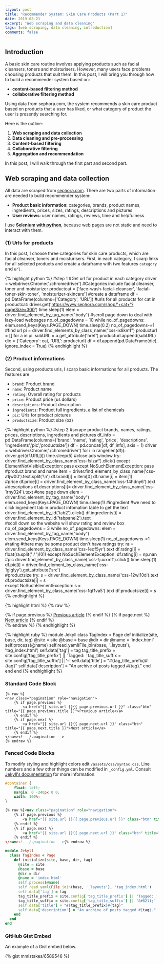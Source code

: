 ```yaml
---
layout: post
title: "Recommender System: Skin Care Products (Part 1)"
date: 2019-08-21
excerpt: "Web scraping and data cleaning"
tags: [web scraping, data cleaning, introduction]
comments: false
---
```


## Introduction
A basic skin care routine involves applying products such as facial cleansers, toners and moisturisers. However, many users face problems choosing products that suit them. 
In this post, I will bring you through how to build a recommender system based on:
* **content-based filtering method**
* **collaborative filtering method**

Using data from sephora.com, the system recommends a skin care product based on products that a user has liked, or what category of product the user is presently searching for.


Here is the outline: 
1. **Web scraping and data collection**
2. **Data cleaning and pre-processing**
3. **Content-based filtering**
4. **Collaborative filtering**
5. **Aggregation and recommendation**

In this post, I will walk through the first part and second part.



## Web scraping and data collection
All data are scraped from [sephora.com](). There are two parts of information are needed to build recommender system:

* **Product basic information**: categories, brands, product names, ingredients, prices, sizes, ratings, descriptions and pictures
* **User reviews**: user names, ratings, reviews, time and helpfulness

I use [**Selenium with python**](https://selenium-python.readthedocs.io/), because web pages are not static and need to interact with them.

### (1) Urls for products
In this post, I choose three categories for skin care products, which are facial cleanser, toners and moisturisers. First, in each category, 
I scarp links for all selected products and create a dataframe with two features `category` and `url`.

{% highlight python %}
#step 1 
#Get url for product in each category
driver = webdriver.Chrome('./chromedriver')
#Categories include facial cleanser, toner and moisturizer
productcat = ['face-wash-facial-cleanser', 'facial-toner-skin-toner', 'moisturizer-skincare']
#create a dataframe
df = pd.DataFrame(columns=['Category', 'URL'])
#urls for all products
for cat in productcat:
    driver.get('https://www.sephora.com/shop/'+cat+'?pageSize=300')
    time.sleep(1)
    elem = driver.find_element_by_tag_name("body")
    #scroll page down to deal with lazy-load webpages
    no_of_pagedowns = 10
    while no_of_pagedowns:
        elem.send_keys(Keys.PAGE_DOWN)
        time.sleep(0.2)
        no_of_pagedowns-=1
    #find url
    pi = driver.find_elements_by_class_name("css-ix8km1")
    producturl = []
    for a in pi:
        subURL = a.get_attribute('href')
        producturl.append(subURL)    
    dic = {'Category': cat, 'URL': producturl}
    df = df.append(pd.DataFrame(dic), ignore_index = True)
{% endhighlight %}

### (2) Product informations
Second, using products urls, I scarp basic informations for all products. The features are 
* `brand`: Product brand 
* `name`: Product name
* `rating`: Overall rating for products
* `price`: Product price (us dollars) 
* `descriptions`: Product description
* `ingredients`: Product full ingredients, a list of chemicals 
* `pic`: Urls for product pictures 
* `productsize`: Product size (oz)


{% highlight python %}
#step 2
#scrape product brands, names, ratings, prices, descriptions, ingredients and pictures
df_info = pd.DataFrame(columns=['brand', 'name', 'rating', 'price',
                                'descriptions', 'ingredients','pic','productsize'])
df = pd.concat([df, df_info], axis = 1)
driver = webdriver.Chrome('./chromedriver')
for i in range(len(df)):
    driver.get(df.URL[i])
    time.sleep(5)
    #close ads window
    try:
        driver.find_element_by_class_name('css-fslzaf').click()
    except ElementNotVisibleException:
        pass
    except NoSuchElementException:
        pass
    #product brand and name
    item = driver.find_element_by_class_name('css-a1jw00').text.split('\n')
    df.brand[i] = item[0]
    df.name[i] = item[1]    
    #price
    df.price[i] = driver.find_element_by_class_name('css-14hdny6').text
    #descriptions
    df.descriptions[i]= driver.find_element_by_class_name('css-1rny024').text
    #one page down
    elem = driver.find_element_by_tag_name("body")
    elem.send_keys(Keys.PAGE_DOWN)
    time.sleep(1)
    #ingredient
    #we need to click ingredient tab in product infomation table to get the text
    driver.find_element_by_id('tab2').click()
    df.ingredients[i] = driver.find_element_by_id('tabpanel2').text    
    #scoll down so the website will show rating and review box
    no_of_pagedowns = 3
    while no_of_pagedowns:
        elem = driver.find_element_by_tag_name("body")
        elem.send_keys(Keys.PAGE_DOWN)
        time.sleep(1)
        no_of_pagedowns-=1    
    #rating 
    #there may be some product don't have ratings 
    try:
        ra = driver.find_element_by_class_name('css-1eqf5yr').text
        df.rating[i] = float(ra.split(' / ')[0])
    except NoSuchElementException:
        df.rating[i] = np.nan    
    #pic
    driver.find_element_by_class_name('css-1juuxmf').click()
    time.sleep(1)
    df.pic[i] = driver.find_element_by_class_name('css-1glglyy').get_attribute('src')   
    #productsize
    try:
        s = driver.find_element_by_class_name('css-12wl10d').text
        df.productsize[i] = s    
    except NoSuchElementException:
        s = driver.find_element_by_class_name('css-1qf1va5').text
        df.productsize[i] = s
{% endhighlight %}









{% highlight html %}
{% raw %}
<nav class="pagination" role="navigation">
    {% if page.previous %}
        <a href="{{ site.url }}{{ page.previous.url }}" class="btn" title="{{ page.previous.title }}">Previous article</a>
    {% endif %}
    {% if page.next %}
        <a href="{{ site.url }}{{ page.next.url }}" class="btn" title="{{ page.next.title }}">Next article</a>
    {% endif %}
</nav><!-- /.pagination -->
{% endraw %}
{% endhighlight %}

{% highlight ruby %}
module Jekyll
  class TagIndex < Page
    def initialize(site, base, dir, tag)
      @site = site
      @base = base
      @dir = dir
      @name = 'index.html'
      self.process(@name)
      self.read_yaml(File.join(base, '_layouts'), 'tag_index.html')
      self.data['tag'] = tag
      tag_title_prefix = site.config['tag_title_prefix'] || 'Tagged: '
      tag_title_suffix = site.config['tag_title_suffix'] || '&#8211;'
      self.data['title'] = "#{tag_title_prefix}#{tag}"
      self.data['description'] = "An archive of posts tagged #{tag}."
    end
  end
end
{% endhighlight %}


### Standard Code Block

    {% raw %}
    <nav class="pagination" role="navigation">
        {% if page.previous %}
            <a href="{{ site.url }}{{ page.previous.url }}" class="btn" title="{{ page.previous.title }}">Previous article</a>
        {% endif %}
        {% if page.next %}
            <a href="{{ site.url }}{{ page.next.url }}" class="btn" title="{{ page.next.title }}">Next article</a>
        {% endif %}
    </nav><!-- /.pagination -->
    {% endraw %}


### Fenced Code Blocks

To modify styling and highlight colors edit `/assets/css/syntax.css`. Line numbers and a few other things can be modified in `_config.yml`. Consult [Jekyll's documentation](http://jekyllrb.com/docs/configuration/) for more information.

~~~ css
#container {
    float: left;
    margin: 0 -240px 0 0;
    width: 100%;
}
~~~

~~~ html
{% raw %}<nav class="pagination" role="navigation">
    {% if page.previous %}
        <a href="{{ site.url }}{{ page.previous.url }}" class="btn" title="{{ page.previous.title }}">Previous article</a>
    {% endif %}
    {% if page.next %}
        <a href="{{ site.url }}{{ page.next.url }}" class="btn" title="{{ page.next.title }}">Next article</a>
    {% endif %}
</nav><!-- /.pagination -->{% endraw %}
~~~

~~~ ruby
module Jekyll
  class TagIndex < Page
    def initialize(site, base, dir, tag)
      @site = site
      @base = base
      @dir = dir
      @name = 'index.html'
      self.process(@name)
      self.read_yaml(File.join(base, '_layouts'), 'tag_index.html')
      self.data['tag'] = tag
      tag_title_prefix = site.config['tag_title_prefix'] || 'Tagged: '
      tag_title_suffix = site.config['tag_title_suffix'] || '&#8211;'
      self.data['title'] = "#{tag_title_prefix}#{tag}"
      self.data['description'] = "An archive of posts tagged #{tag}."
    end
  end
end
~~~

### GitHub Gist Embed

An example of a Gist embed below.

{% gist mmistakes/6589546 %}
